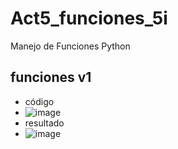 # Act5_funciones_5i
Manejo de Funciones Python
## funciones v1
- código
- ![image](https://github.com/user-attachments/assets/cb3df8ed-961d-4dc7-a0e2-bf8a72d374d7)
- resultado
- ![image](https://github.com/user-attachments/assets/ca0ea9b1-7974-4aa1-8ae9-c094730d6938)

